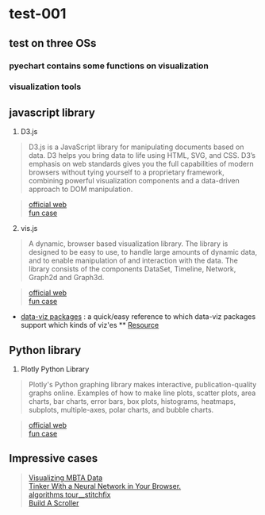 # test-001

## test on three OSs
### pyechart contains some functions on visualization

### visualization tools

##  javascript library
1. D3.js 
> D3.js is a JavaScript library for manipulating documents based on data. D3 helps you bring data to life using HTML, SVG, and CSS. D3’s emphasis on web standards gives you the full capabilities of modern browsers without tying yourself to a proprietary framework, combining powerful visualization components and a data-driven approach to DOM manipulation.

> [official web](https://d3js.org/)\
> [fun case](https://archive.nytimes.com/www.nytimes.com/interactive/2013/05/25/sunday-review/corporate-taxes.html)

2. vis.js
 
> A dynamic, browser based visualization library. The library is designed to be easy to use, to handle large amounts of dynamic data, and to enable manipulation of and interaction with the data. The library consists of the components DataSet, Timeline, Network, Graph2d and Graph3d.

> [official web](https://d3js.org/)\
> [fun case](http://visjs.org/timeline_examples.html)
* [data-viz packages](http://chartmaker.visualisingdata.com/) :   a quick/easy reference to which data-viz packages support which kinds of viz'es
** [Resource](https://www.visualisingdata.com/resources/)

##  Python library

1. Plotly Python Library

> Plotly's Python graphing library makes interactive, publication-quality graphs online. Examples of how to make line plots, scatter plots, area charts, bar charts, error bars, box plots, histograms, heatmaps, subplots, multiple-axes, polar charts, and bubble charts.

> [official web](https://plot.ly/feed/#/)\
> [fun case](https://plot.ly/python/gapminder-example/)

##  Impressive cases

> [Visualizing MBTA Data](http://mbtaviz.github.io/)\
> [Tinker With a Neural Network in Your Browser.](http://playground.tensorflow.org)\
> [algorithms tour__stitchfix](https://algorithms-tour.stitchfix.com/#data-platform)\
> [Build A Scroller](http://vallandingham.me/scroller.html)
